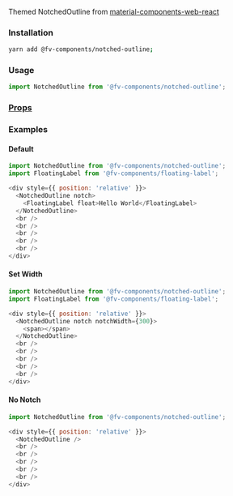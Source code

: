 Themed NotchedOutline from <a href="https://github.com/material-components/material-components-web-react/tree/master/packages/notched-outline" target="_blank">material-components-web-react</a>

### Installation

```bash
yarn add @fv-components/notched-outline;
```

### Usage

```js static
import NotchedOutline from '@fv-components/notched-outline';
```


### [Props](https://github.com/material-components/material-components-web-react/tree/master/packages/notched-outline#props)

### Examples

#### Default

```js
import NotchedOutline from '@fv-components/notched-outline';
import FloatingLabel from '@fv-components/floating-label';

<div style={{ position: 'relative' }}>
  <NotchedOutline notch>
    <FloatingLabel float>Hello World</FloatingLabel>
  </NotchedOutline>
  <br />
  <br />
  <br />
  <br />
  <br />
</div>
```

#### Set Width

```js
import NotchedOutline from '@fv-components/notched-outline';
import FloatingLabel from '@fv-components/floating-label';

<div style={{ position: 'relative' }}>
  <NotchedOutline notch notchWidth={300}>
    <span></span>
  </NotchedOutline>
  <br />
  <br />
  <br />
  <br />
  <br />
</div>
```


#### No Notch

```js
import NotchedOutline from '@fv-components/notched-outline';

<div style={{ position: 'relative' }}>
  <NotchedOutline />
  <br />
  <br />
  <br />
  <br />
  <br />
</div>
```
